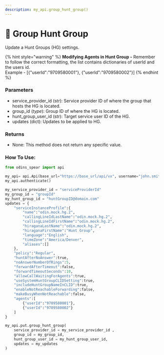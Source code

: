 ```yaml
---
description: my_api.group_hunt_group()
---
```


# 🍏 Group Hunt Group

Update a Hunt Groups (HG) settings.

{% hint style="warning" %}
**Modifying Agents in Hunt Group -** Remember to follow the correct formatting, the list contains dictionaries of userId and the  users id.\
Example - \[{"userId":"9709580001"}, {"userId":"9709580002"}]
{% endhint %}

### Parameters&#x20;

* service\_provider\_id (str): Service provider ID of where the group that hosts the HG is located.
* group\_id (_type_): Group ID of where the HG is located.&#x20;
* hunt\_group\_user\_id (str): Target service user ID of the HG.&#x20;
* updates (dict): Updates to be applied to HG.

### Returns

* None: This method does not return any specific value.

### How To Use:

```python
from odins_spear import api

my_api= api.Api(base_url="https://base_url/api/vx", username="john.smith", password="ODIN_INSTANCE_1")
my_api.authenticate()

my_service_provider_id = "serviceProviderId"
my_group_id = "groupId"
my_hunt_group_id = "huntGroupID@domain.com"
updates = {
	"serviceInstanceProfile":{
		"name":"odin.mock.hg.2",
		"callingLineIdLastName":"odin.mock.hg.2",
		"callingLineIdFirstName":"odin.mock.hg.2",
		"hiraganaLastName":"odin.mock.hg.2",
		"hiraganaFirstName":"Hunt Group",
		"language":"English",
		"timeZone":"America/Denver",
		"aliases":[]
	},
	"policy":"Regular",
	"huntAfterNoAnswer":true,
	"noAnswerNumberOfRings":5,
	"forwardAfterTimeout":false,
	"forwardTimeoutSeconds":10,
	"allowCallWaitingForAgents":true,
	"useSystemHuntGroupCLIDSetting":true,
	"includeHuntGroupNameInCLID":true,
	"enableNotReachableForwarding":false,
	"makeBusyWhenNotReachable":false,
	"agents":[
		{"userId":"9709580001"},
		{"userId":"9709580002"}
	]
}

my_api.put.group_hunt_group(
    service_provider_id = my_service_provider_id ,
    group_id = my_group_id,
    hunt_group_user_id = my_hunt_group_user_id,
    updates = my_updates
)
```
